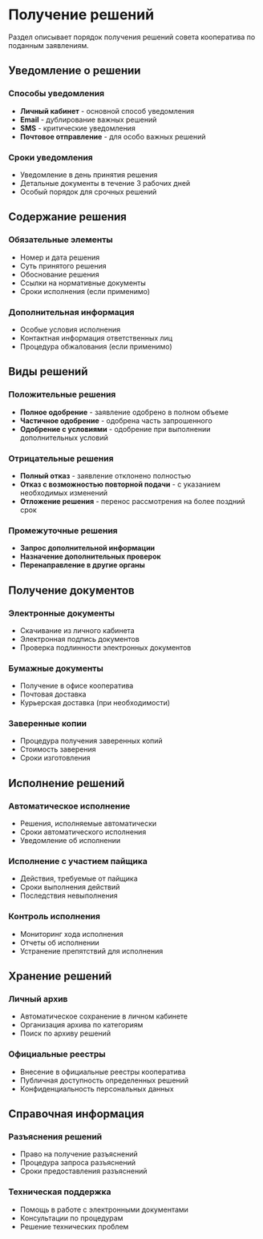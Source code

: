 # Получение решений

Раздел описывает порядок получения решений совета кооператива по поданным заявлениям.

## Уведомление о решении

### Способы уведомления
- **Личный кабинет** - основной способ уведомления
- **Email** - дублирование важных решений
- **SMS** - критические уведомления
- **Почтовое отправление** - для особо важных решений

### Сроки уведомления
- Уведомление в день принятия решения
- Детальные документы в течение 3 рабочих дней
- Особый порядок для срочных решений

## Содержание решения

### Обязательные элементы
- Номер и дата решения
- Суть принятого решения
- Обоснование решения
- Ссылки на нормативные документы
- Сроки исполнения (если применимо)

### Дополнительная информация
- Особые условия исполнения
- Контактная информация ответственных лиц
- Процедура обжалования (если применимо)

## Виды решений

### Положительные решения
- **Полное одобрение** - заявление одобрено в полном объеме
- **Частичное одобрение** - одобрена часть запрошенного
- **Одобрение с условиями** - одобрение при выполнении дополнительных условий

### Отрицательные решения
- **Полный отказ** - заявление отклонено полностью
- **Отказ с возможностью повторной подачи** - с указанием необходимых изменений
- **Отложение решения** - перенос рассмотрения на более поздний срок

### Промежуточные решения
- **Запрос дополнительной информации**
- **Назначение дополнительных проверок**
- **Перенаправление в другие органы**

## Получение документов

### Электронные документы
- Скачивание из личного кабинета
- Электронная подпись документов
- Проверка подлинности электронных документов

### Бумажные документы
- Получение в офисе кооператива
- Почтовая доставка
- Курьерская доставка (при необходимости)

### Заверенные копии
- Процедура получения заверенных копий
- Стоимость заверения
- Сроки изготовления

## Исполнение решений

### Автоматическое исполнение
- Решения, исполняемые автоматически
- Сроки автоматического исполнения
- Уведомление об исполнении

### Исполнение с участием пайщика
- Действия, требуемые от пайщика
- Сроки выполнения действий
- Последствия невыполнения

### Контроль исполнения
- Мониторинг хода исполнения
- Отчеты об исполнении
- Устранение препятствий для исполнения

## Хранение решений

### Личный архив
- Автоматическое сохранение в личном кабинете
- Организация архива по категориям
- Поиск по архиву решений

### Официальные реестры
- Внесение в официальные реестры кооператива
- Публичная доступность определенных решений
- Конфиденциальность персональных данных

## Справочная информация

### Разъяснения решений
- Право на получение разъяснений
- Процедура запроса разъяснений
- Сроки предоставления разъяснений

### Техническая поддержка
- Помощь в работе с электронными документами
- Консультации по процедурам
- Решение технических проблем 